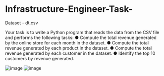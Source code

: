 # Infrastructure-Engineer-Task-

Dataset - dt.csv

Your task is to write a Python program that reads the data from the CSV file and performs
the following tasks:
● Compute the total revenue generated by the online store for each month in the dataset.
● Compute the total revenue generated by each product in the dataset.
● Compute the total revenue generated by each customer in the
dataset.
● Identify the top 10 customers by revenue generated.


![image](https://github.com/user-attachments/assets/c0eb8b18-322b-434f-86a4-46ba586c9a12)
![image](https://github.com/user-attachments/assets/6e813856-6e0e-4a7d-9128-e95e8fae0415)



